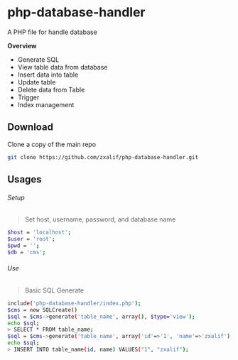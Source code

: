 # php-database-handler
A PHP file for handle database

**Overview**
- Generate SQL
- View table data from database
- Insert data into table
- Update table
- Delete data from Table
- Trigger
- Index management

Download
---------
Clone a copy of the main repo
```bash
git clone https://github.com/zxalif/php-database-handler.git
```

Usages
-------
###### Setup

> Set host, username, password, and database name
```bash
$host = 'localhost';
$user = 'root';
$pwd = '';
$db = 'cms';
```

###### Use
> Basic SQL Generate
```bash
include('php-database-handler/index.php');
$cms = new SQLCreate()
$sql = $cms->generate('table_name', array(), $type='view');
echo $sql;
> SELECT * FROM table_name;
$sql = $cms->generate('table_name', array('id'=>'1', 'name'=>'zxalif'), $type='insert');
echo $sql;
> INSERT INTO table_name(id, name) VALUES("1", "zxalif");
```